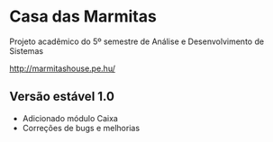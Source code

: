 # Casa das Marmitas #

Projeto acadêmico do 5º semestre de Análise e Desenvolvimento de Sistemas

http://marmitashouse.pe.hu/

## Versão estável 1.0 ##
* Adicionado módulo Caixa
* Correções de bugs e melhorias